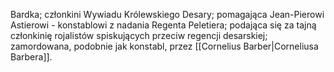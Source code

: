 Bardka; członkini Wywiadu Królewskiego Desary; pomagająca Jean-Pierowi Astierowi - konstablowi z nadania Regenta Peletiera; podająca się za tajną członkinię rojalistów spiskujących przeciw regencji desarskiej; zamordowana, podobnie jak konstabl, przez [[Cornelius Barber|Corneliusa Barbera]].